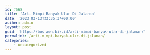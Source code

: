 ```yaml
---
id: 7568
title: 'Arti Mimpi Banyak Ular Di Jalanan'
date: '2023-03-13T23:35:37+00:00'
author: admin
layout: post
guid: 'https://bos.awn.biz.id/arti-mimpi-banyak-ular-di-jalanan/'
permalink: /arti-mimpi-banyak-ular-di-jalanan/
categories:
    - Uncategorized
---
```


